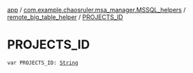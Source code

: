 [app](../../index.md) / [com.example.chaosruler.msa_manager.MSSQL_helpers](../index.md) / [remote_big_table_helper](index.md) / [PROJECTS_ID](.)

# PROJECTS_ID

`var PROJECTS_ID: `[`String`](https://kotlinlang.org/api/latest/jvm/stdlib/kotlin/-string/index.html)